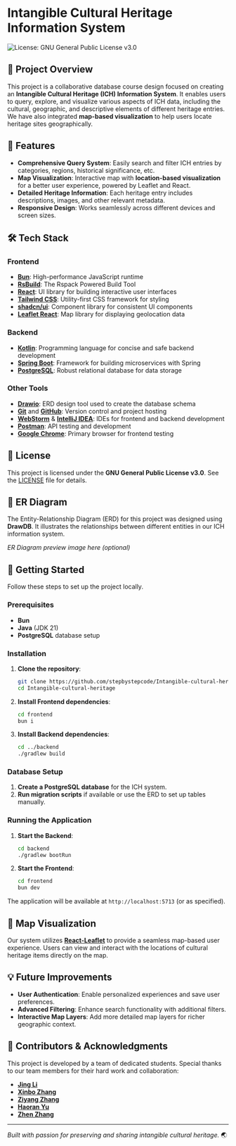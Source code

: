 # Intangible Cultural Heritage Information System

![License: GNU General Public License v3.0](https://img.shields.io/badge/License-GNU%20General%20Public%20License%20v3.0-blue.svg)

## 📖 Project Overview

This project is a collaborative database course design focused on creating an **Intangible Cultural Heritage (ICH) Information System**. It enables users to query, explore, and visualize various aspects of ICH data, including the cultural, geographic, and descriptive elements of different heritage entries. We have also integrated **map-based visualization** to help users locate heritage sites geographically.

## 🚀 Features

- **Comprehensive Query System**: Easily search and filter ICH entries by categories, regions, historical significance, etc.
- **Map Visualization**: Interactive map with **location-based visualization** for a better user experience, powered by Leaflet and React.
- **Detailed Heritage Information**: Each heritage entry includes descriptions, images, and other relevant metadata.
- **Responsive Design**: Works seamlessly across different devices and screen sizes.

## 🛠️ Tech Stack

### Frontend

- **[Bun](https://bun.sh/)**: High-performance JavaScript runtime
- **[RsBuild](https://rsbuild.dev/index)**: The Rspack Powered Build Tool
- **[React](https://reactjs.org/)**: UI library for building interactive user interfaces
- **[Tailwind CSS](https://tailwindcss.com/)**: Utility-first CSS framework for styling
- **[shadcn/ui](https://ui.shadcn.dev/)**: Component library for consistent UI components
- **[Leaflet React](https://react-leaflet.js.org/)**: Map library for displaying geolocation data

### Backend

- **[Kotlin](https://kotlinlang.org/)**: Programming language for concise and safe backend development
- **[Spring Boot](https://spring.io/projects/spring-boot)**: Framework for building microservices with Spring
- **[PostgreSQL](https://www.postgresql.org/)**: Robust relational database for data storage

### Other Tools

- **[Drawio](https://draw.io/)**: ERD design tool used to create the database schema
- **[Git](https://git-scm.com/)** and **[GitHub](https://github.com/)**: Version control and project hosting
- **[WebStorm](https://www.jetbrains.com/webstorm/)** & **[IntelliJ IDEA](https://www.jetbrains.com/idea/)**: IDEs for frontend and backend development
- **[Postman](https://www.postman.com/)**: API testing and development
- **[Google Chrome](https://www.google.com/chrome/)**: Primary browser for frontend testing

## 📜 License

This project is licensed under the **GNU General Public License v3.0**. See the [LICENSE](./LICENSE) file for details.

## 📐 ER Diagram

The Entity-Relationship Diagram (ERD) for this project was designed using **DrawDB**. It illustrates the relationships between different entities in our ICH information system.

*ER Diagram preview image here (optional)*

## 🔧 Getting Started

Follow these steps to set up the project locally.

### Prerequisites

- **Bun**
- **Java** (JDK 21)
- **PostgreSQL** database setup

### Installation

1. **Clone the repository**:
   ```bash
   git clone https://github.com/stepbystepcode/Intangible-cultural-heritage.git
   cd Intangible-cultural-heritage
   ```

2. **Install Frontend dependencies**:
   ```bash
   cd frontend
   bun i
   ```

3. **Install Backend dependencies**:
   ```bash
   cd ../backend
   ./gradlew build
   ```

### Database Setup

1. **Create a PostgreSQL database** for the ICH system.
2. **Run migration scripts** if available or use the ERD to set up tables manually.

### Running the Application

1. **Start the Backend**:
   ```bash
   cd backend
   ./gradlew bootRun
   ```

2. **Start the Frontend**:
   ```bash
   cd frontend
   bun dev
   ```

The application will be available at `http://localhost:5713` (or as specified).

## 📍 Map Visualization

Our system utilizes [**React-Leaflet**](https://react-leaflet.js.org) to provide a seamless map-based user experience. Users can view and interact with the locations of cultural heritage items directly on the map.

## 💡 Future Improvements

- **User Authentication**: Enable personalized experiences and save user preferences.
- **Advanced Filtering**: Enhance search functionality with additional filters.
- **Interactive Map Layers**: Add more detailed map layers for richer geographic context.

## 🤝 Contributors & Acknowledgments

This project is developed by a team of dedicated students. Special thanks to our team members for their hard work and collaboration:

- **[Jing Li](https://github.com/stepbystepcode)**
- **[Xinbo Zhang]()**
- **[Ziyang Zhang]()**
- **[Haoran Yu]()**
- **[Zhen Zhang]()**

---

*Built with passion for preserving and sharing intangible cultural heritage.* 🌏
